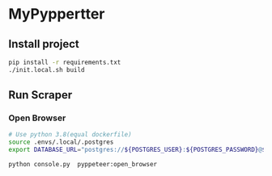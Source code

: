 # MyPyppertter

## Install project
```sh
pip install -r requirements.txt
./init.local.sh build
```

## Run Scraper
### Open Browser
```sh
# Use python 3.8(equal dockerfile)
source .envs/.local/.postgres
export DATABASE_URL="postgres://${POSTGRES_USER}:${POSTGRES_PASSWORD}@${POSTGRES_HOST}:${POSTGRES_PORT}/${POSTGRES_DB}"

python console.py  pyppeteer:open_browser
```